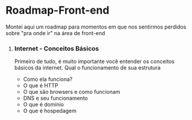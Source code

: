 # Roadmap-Front-end
Montei aqui um roadmap para momentos em que nos sentirmos perdidos sobre "pra onde ir" na área de front-end
<br>

<ol>
  <li>
    <h3>Internet - Conceitos Básicos</h3>
    <p>Primeiro de tudo, é muito importante você entender os conceitos básicos da internet. Qual o funcionamento de sua estrutura</p>
    <ul>
      <li>Como ela funciona?</li>
      <li>O que é HTTP</li>
      <li>O que são browsers e como funcionam</li>
      <li>DNS e seu funcionamento</li>
      <li>O que é domínio</li>
      <li>O que é hospedagem</li>
    </ul>
  </li>
  
 </ol>

